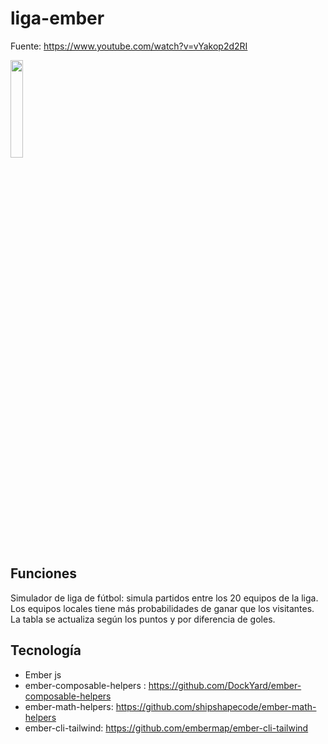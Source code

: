 # liga-ember

Fuente: https://www.youtube.com/watch?v=vYakop2d2RI


<img src="" width="20%">

## Funciones

Simulador de liga de fútbol: simula partidos entre los 20 equipos de la liga. Los equipos locales tiene más probabilidades de ganar que los visitantes.
La tabla se actualiza según los puntos y por diferencia de goles.


## Tecnología

* Ember js
* ember-composable-helpers : https://github.com/DockYard/ember-composable-helpers
* ember-math-helpers: https://github.com/shipshapecode/ember-math-helpers
* ember-cli-tailwind: https://github.com/embermap/ember-cli-tailwind

